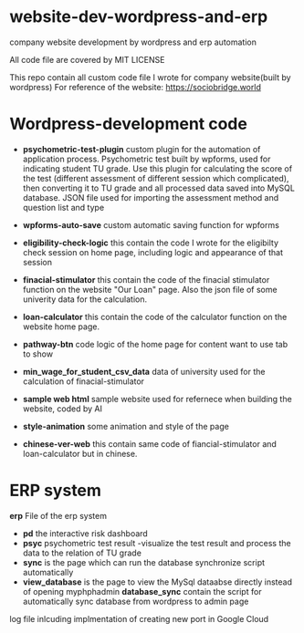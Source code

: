 # website-dev-wordpress-and-erp
company website development by wordpress and erp automation

All code file are covered by MIT LICENSE

This repo contain all custom code file I wrote for company website(built by wordpress)
For reference of the website: https://sociobridge.world

# Wordpress-development code
* **psychometric-test-plugin** custom plugin for the automation of application process. Psychometric test built by wpforms, used for indicating student TU grade. Use this plugin for calculating the score of the test (different assessment of different session which complicated), then converting it to TU grade and all processed data saved into MySQL database. JSON file used for importing the assessment method and question list and type

* **wpforms-auto-save** custom automatic saving function for wpforms

* **eligibility-check-logic** this contain the code I wrote for the eligibilty check session on home page, including logic and appearance of that session

* **finacial-stimulator** this contain the code of the finacial stimulator function on the website "Our Loan" page. Also the json file of some univerity data for the calculation.

* **loan-calculator** this contain the code of the calculator function on the website home page.

* **pathway-btn** code logic of the home page for content want to use tab to show


* **min_wage_for_student_csv_data**  data of university used for the calculation of finacial-stimulator

* **sample web html** sample website used for refernece when building the website, coded by AI

* **style-animation** some animation and style of the page
  
* **chinese-ver-web** this contain same code of fiancial-stimulator and loan-calculator but in chinese.
  
# ERP system
**erp** File of the erp system
* **pd** the interactive risk dashboard
* **psyc** psychometric test result -visualize the test result and process the data to the relation of TU grade
* **sync** is the page which can run the database synchronize script automatically
* **view_database** is the page to view the MySql dataabse directly instead of opening myphphadmin
**database_sync** contain the script for automatically sync database from wordpress to admin page

log file inlcuding implmentation of creating new port in Google Cloud
